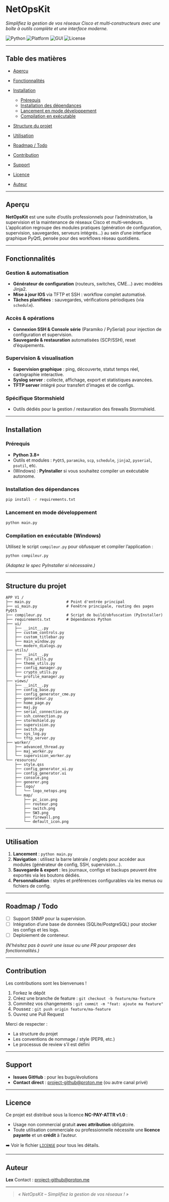 # NetOpsKit

*Simplifiez la gestion de vos réseaux Cisco et multi‑constructeurs avec une boîte à outils complète et une interface moderne.*

![Python](https://img.shields.io/badge/Python-3.8%2B-blue.svg)
![Platform](https://img.shields.io/badge/Platform-Windows%20%7C%20Linux%20%7C%20macOS-lightgrey)
![GUI](https://img.shields.io/badge/GUI-PyQt5-green)
![License](https://img.shields.io/badge/License-NC--PAY--ATTR%20v1.0-orange)

---

## Table des matières

* [Aperçu](#aperçu)
* [Fonctionnalités](#fonctionnalités)
* [Installation](#installation)

  * [Prérequis](#prérequis)
  * [Installation des dépendances](#installation-des-dépendances)
  * [Lancement en mode développement](#lancement-en-mode-développement)
  * [Compilation en exécutable](#compilation-en-exécutable)
* [Structure du projet](#structure-du-projet)
* [Utilisation](#utilisation)
* [Roadmap / Todo](#roadmap--todo)
* [Contribution](#contribution)
* [Support](#support)
* [Licence](#licence)
* [Auteur](#auteur)

---

## Aperçu

**NetOpsKit** est une suite d’outils professionnels pour l’administration, la supervision et la maintenance de réseaux Cisco et multi‑vendeurs. L’application regroupe des modules pratiques (génération de configuration, supervision, sauvegardes, serveurs intégrés…) au sein d’une interface graphique PyQt5, pensée pour des workflows réseau quotidiens.

---

## Fonctionnalités

### Gestion & automatisation

* **Générateur de configuration** (routeurs, switches, CME…) avec modèles Jinja2.
* **Mise à jour IOS** via TFTP et SSH : workflow complet automatisé.
* **Tâches planifiées** : sauvegardes, vérifications périodiques (via `schedule`).

### Accès & opérations

* **Connexion SSH & Console série** (Paramiko / PySerial) pour injection de configuration et supervision.
* **Sauvegarde & restauration** automatisées (SCP/SSH), reset d’équipements.

### Supervision & visualisation

* **Supervision graphique** : ping, découverte, statut temps réel, cartographie interactive.
* **Syslog server** : collecte, affichage, export et statistiques avancées.
* **TFTP server** intégré pour transfert d’images et de configs.

### Spécifique Stormshield

* Outils dédiés pour la gestion / restauration des firewalls Stormshield.

---

## Installation

### Prérequis

* **Python 3.8+**
* Outils et modules : `PyQt5`, `paramiko`, `scp`, `schedule`, `jinja2`, `pyserial`, `psutil`, etc.
* (Windows) : **PyInstaller** si vous souhaitez compiler un exécutable autonome.

### Installation des dépendances

```bash
pip install -r requirements.txt
```

### Lancement en mode développement

```bash
python main.py
```

### Compilation en exécutable (Windows)

Utilisez le script `compileur.py` pour obfusquer et compiler l’application :

```bash
python compileur.py
```

*(Adaptez le spec PyInstaller si nécessaire.)*

---

## Structure du projet

```
APP V1 /
├── main.py                # Point d'entrée principal
├── ui_main.py             # Fenêtre principale, routing des pages PyQt5
├── compileur.py           # Script de build/obfuscation (PyInstaller)
├── requirements.txt       # Dépendances Python
├── ui/
│   ├── __init__.py
│   ├── custom_controls.py
│   ├── custom_titlebar.py
│   ├── main_window.py
│   └── modern_dialogs.py
├── utils/
│   ├── __init__.py
│   ├── file_utils.py
│   ├── theme_utils.py
│   ├── config_manager.py
│   ├── crypto_utils.py
│   └── profile_manager.py
├── views/
│   ├── __init__.py
│   ├── config_base.py
│   ├── config_generator_cme.py
│   ├── generateur.py
│   ├── home_page.py
│   ├── maj.py
│   ├── serial_connection.py
│   ├── ssh_connection.py
│   ├── stormshield.py
│   ├── supervision.py
│   ├── switch.py
│   ├── sys_log.py
│   └── tftp_server.py
├── worker/
│   ├── advanced_thread.py
│   ├── maj_worker.py
│   └── supervision_worker.py
└── resources/
    ├── style.qss
    ├── config_generator_ui.py
    ├── config_generator.ui
    ├── console.png
    ├── generer.png
    ├── logo/
    │   └── logo_netops.png
    └── map/
        ├── pc_icon.png
        ├── routeur.png
        ├── switch.png
        ├── SW3.png
        ├── firewall.png
        └── default_icon.png
```

---

## Utilisation

1. **Lancement** : `python main.py`
2. **Navigation** : utilisez la barre latérale / onglets pour accéder aux modules (générateur de config, SSH, supervision...).
3. **Sauvegarde & export** : les journaux, configs et backups peuvent être exportés via les boutons dédiés.
4. **Personnalisation** : styles et préférences configurables via les menus ou fichiers de config.
---

## Roadmap / Todo

* [ ] Support SNMP pour la supervision.
* [ ] Intégration d’une base de données (SQLite/PostgreSQL) pour stocker les configs et les logs.
* [ ] Deploiement de conteneur.

*(N’hésitez pas à ouvrir une issue ou une PR pour proposer des fonctionnalités.)*

---

## Contribution

Les contributions sont les bienvenues !

1. Forkez le dépôt
2. Créez une branche de feature : `git checkout -b feature/ma-feature`
3. Commitez vos changements : `git commit -m "feat: ajoute ma feature"`
4. Poussez : `git push origin feature/ma-feature`
5. Ouvrez une Pull Request

Merci de respecter :

* La structure du projet
* Les conventions de nommage / style (PEP8, etc.)
* Le processus de review s’il est défini

---

## Support

* **Issues GitHub** : pour les bugs/évolutions
* **Contact direct** : [project-github@proton.me](mailto:project-github@proton.me) (ou autre canal privé)

---

## Licence

Ce projet est distribué sous la licence **NC-PAY-ATTR v1.0** :

* Usage non commercial gratuit **avec attribution** obligatoire.
* Toute utilisation commerciale ou professionnelle nécessite une **licence payante** et un **crédit** à l’auteur.

➡️ Voir le fichier [`LICENSE`](LICENSE) pour tous les détails.

---

## Auteur

**Lex**
Contact : [project-github@proton.me](mailto:project-github@proton.me)

---

> *« NetOpsKit – Simplifiez la gestion de vos réseaux ! »*
